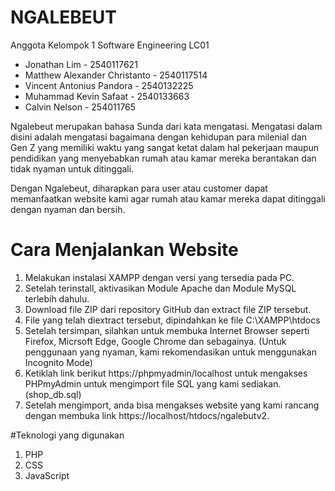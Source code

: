 # NGALEBEUT
Anggota Kelompok 1 Software Engineering LC01
- Jonathan Lim - 2540117621
- Matthew Alexander Christanto - 2540117514
- Vincent Antonius Pandora - 2540132225
- Muhammad Kevin Safaat - 2540133663
- Calvin Nelson - 254011765

Ngalebeut merupakan bahasa Sunda dari kata mengatasi. Mengatasi dalam disini adalah mengatasi bagaimana dengan kehidupan para milenial dan Gen Z yang memiliki waktu yang sangat ketat dalam hal pekerjaan maupun pendidikan yang menyebabkan rumah atau kamar mereka berantakan dan tidak nyaman untuk ditinggali.

Dengan Ngalebeut, diharapkan para user atau customer dapat memanfaatkan website kami agar rumah atau kamar mereka dapat ditinggali dengan nyaman dan bersih.

# Cara Menjalankan Website
1. Melakukan instalasi XAMPP dengan versi yang tersedia pada PC.
2. Setelah terinstall, aktivasikan Module Apache dan Module MySQL terlebih dahulu.
3. Download file ZIP dari repository GitHub dan extract file ZIP tersebut.
4. File yang telah diextract tersebut, dipindahkan ke file C:\XAMPP\htdocs
5. Setelah tersimpan, silahkan untuk membuka Internet Browser seperti Firefox, Micrsoft Edge, Google Chrome dan sebagainya. (Untuk penggunaan yang nyaman, kami rekomendasikan untuk menggunakan Incognito Mode)
6. Ketiklah link berikut https://phpmyadmin/localhost untuk mengakses PHPmyAdmin untuk mengimport file SQL yang kami sediakan. (shop_db.sql)
7. Setelah mengimport, anda bisa mengakses website yang kami rancang dengan membuka link https://localhost/htdocs/ngalebutv2.

#Teknologi yang digunakan
1. PHP
2. CSS
3. JavaScript
